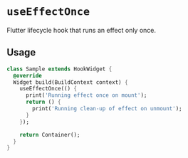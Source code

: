 # `useEffectOnce`

Flutter lifecycle hook that runs an effect only once.

## Usage

```dart
class Sample extends HookWidget {
  @override
  Widget build(BuildContext context) {
    useEffectOnce(() {
      print('Running effect once on mount');
      return () {
        print('Running clean-up of effect on unmount');
      }
    });

    return Container();
  }
}
```
